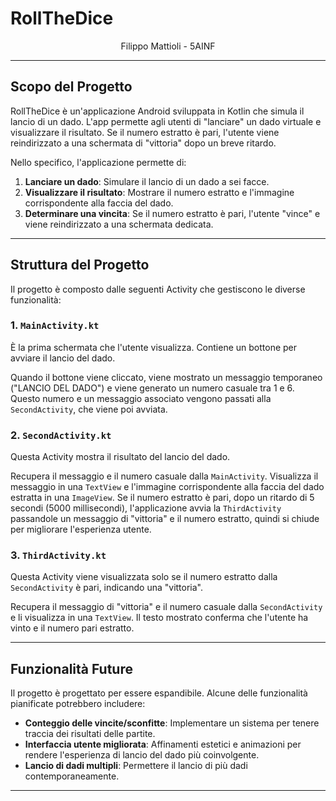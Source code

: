 # RollTheDice

<p style="text-align: center;">Filippo Mattioli - 5AINF</p>

---

## Scopo del Progetto

RollTheDice è un'applicazione Android sviluppata in Kotlin che simula il lancio di un dado. L'app permette agli utenti di "lanciare" un dado virtuale e visualizzare il risultato. Se il numero estratto è pari, l'utente viene reindirizzato a una schermata di "vittoria" dopo un breve ritardo.

Nello specifico, l'applicazione permette di:

1.  **Lanciare un dado**: Simulare il lancio di un dado a sei facce.
2.  **Visualizzare il risultato**: Mostrare il numero estratto e l'immagine corrispondente alla faccia del dado.
3.  **Determinare una vincita**: Se il numero estratto è pari, l'utente "vince" e viene reindirizzato a una schermata dedicata.

---

## Struttura del Progetto

Il progetto è composto dalle seguenti Activity che gestiscono le diverse funzionalità:

### 1. `MainActivity.kt`

È la prima schermata che l'utente visualizza. Contiene un bottone per avviare il lancio del dado.

Quando il bottone viene cliccato, viene mostrato un messaggio temporaneo ("LANCIO DEL DADO") e viene generato un numero casuale tra 1 e 6. Questo numero e un messaggio associato vengono passati alla `SecondActivity`, che viene poi avviata.

### 2. `SecondActivity.kt`

Questa Activity mostra il risultato del lancio del dado.

Recupera il messaggio e il numero casuale dalla `MainActivity`. Visualizza il messaggio in una `TextView` e l'immagine corrispondente alla faccia del dado estratta in una `ImageView`. Se il numero estratto è pari, dopo un ritardo di 5 secondi (5000 millisecondi), l'applicazione avvia la `ThirdActivity` passandole un messaggio di "vittoria" e il numero estratto, quindi si chiude per migliorare l'esperienza utente.

### 3. `ThirdActivity.kt`

Questa Activity viene visualizzata solo se il numero estratto dalla `SecondActivity` è pari, indicando una "vittoria".

Recupera il messaggio di "vittoria" e il numero casuale dalla `SecondActivity` e li visualizza in una `TextView`. Il testo mostrato conferma che l'utente ha vinto e il numero pari estratto.

---

## Funzionalità Future

Il progetto è progettato per essere espandibile. Alcune delle funzionalità pianificate potrebbero includere:

* **Conteggio delle vincite/sconfitte**: Implementare un sistema per tenere traccia dei risultati delle partite.
* **Interfaccia utente migliorata**: Affinamenti estetici e animazioni per rendere l'esperienza di lancio del dado più coinvolgente.
* **Lancio di dadi multipli**: Permettere il lancio di più dadi contemporaneamente.

---
